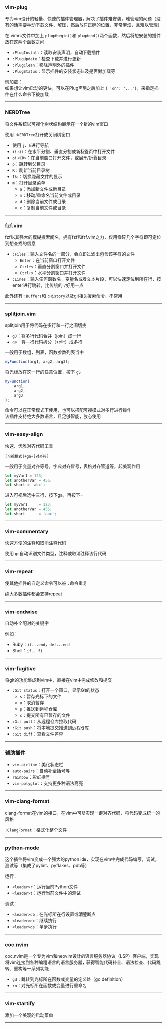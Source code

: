 ### vim-plug

专为vim设计的轻量、快速的插件管理器，解决了插件难安装，难管理的问题（没有的话需要手动下载文件、解压，然后放在正确的位置，非常麻烦，且难以管理）  

在.vimrc文件中加上 `plug#begin()`和 `plug#end()`两个函数，然后将想安装的插件放在这两个函数之间  

- `:PlugInstall`：读取安装声明，自动下载插件
- `:PlugUpdate`：检查下载并进行更新
- `:PlugClean`：移除声明外的插件
- `:PlugStatus`：显示插件的安装状态以及是否懒加载等

懒加载：  
如果想让vim启动的更快，可以在Plug声明之后加上 `{ 'on': '...'}`，来指定插件在什么命令下被加载  

---

### NERDTree

将文件系统以可视化树状结构展示在一个新的vim窗口  

使用 `:NERDTree`打开或关闭树窗口  
- 使用 `j`、`k`进行导航
- `i`/ `s`/`t`：在水平分割、垂直分割或新标签页中打开文件
- `o`/ `<CR>`：在当前窗口打开文件，或展开/折叠目录
- `p`：跳转到父目录
- `R`：刷新当前目录树
- `I`/`a`：切换隐藏文件的显示
- `m`：打开目录菜单
	- `a`：添加新文件或新目录
	- `m`：移动/重命名当前文件或目录
	- `d`：删除当前文件或目录
	- `c`：复制当前文件或目录

---

### fzf.vim

fzf以其强大的模糊搜索闻名，拥有fzf和fzf.vim之力，仅用零碎几个字符即可定位到想查找的信息  

- `:Files`：输入文件名的一部分，会立即过滤出包含该字符的文件  
	- `Enter`：在当前窗口打开文件
	- `Ctrl+v`：垂直分割窗口并打开文件
	- `Ctrl+x`：水平分割窗口并打开文件
- `:Lines`：输入任何函数名，变量名或者文本片段，可以快速定位到所在行，按enter进行跳转，比传统的 `/`好用一点

此外还有 `:Buffers`和 `:History`以及git相关搜索命令，不常用

---

### splitjoin.vim  

splitjoin用于将代码在多行和一行之间切换

- `gJ`：将多行代码合并（join）成一行
- `gS`：将一行代码拆分（split）成多行

一般用于数组，列表，函数参数列表当中

```JavaScript
myFunction(arg1, arg2, arg3);
```

将光标放在这一行的任意位置，按下 `gS`

```JavaScript
myFunction(
    arg1,
    arg2,
    arg3
);
```

命令可以在正常模式下使用，也可以搭配可视模式对多行进行操作   
该插件支持绝大多数语言，且足够智能，放心使用  

---

### vim-easy-align

快速、优雅对齐代码工具  

`[可视模式]+ga+[对齐符]`  

一般用于变量对齐等号，字典对齐冒号，表格对齐管道等，起美观作用  

```javaScript
let myVar1 = 123;
let anotherVar = 456;
let short = 'abc';
```

进入可视后选中三行，按下ga，再按下=

```JavaScript
let myVar1     = 123;
let anotherVar = 456;
let short      = 'abc';
```

---

### vim-commentary

快速方便的注释和取消注释代码  

使用 `gc`自动识别文件类型，注释或取消注释该行代码  

---

### vim-repeat

使其他插件的自定义命令可以被 `.`命令重复  

绝大多数插件都会支持repeat

---

### vim-endwise

自动补全配对的关键字  

例如：
- Ruby：`if...end`，`def...end`
- Shell：`if...fi`

---

### vim-fugitive

将git的功能集成到vim中，直接在vim中完成修改和提交

- `:Git status`：打开一个窗口，显示Git的状态
	- `s`：暂存光标下的文件
	- `u`：取消暂存
	- `p`：推送到远程仓库
	- `c`：提交所有已暂存的文件
- `:Git pull`：从远程仓库拉取代码
- `:Git push`：将本地提交推送到远程仓库
- `:Git diff`：查看文件差异

---

### 辅助插件

- `vim-airline`：美化状态栏
- `auto-pairs`：自动补全括号等
- `rainbow`：彩虹括号
- `vim-polyglot`：支持更多种语法高亮

---

### vim-clang-format

clang-format在vim的接口，在vim中可以实现一键对齐代码，将代码变成统一的风格

`:ClangFormat`：格式化整个文件

---

### python-mode

这个插件将vim变成一个强大的python ide，实现在vim中完成代码编写，调试，测试等（集成了pylint、pyflakes、pdb等）

运行：
- `<leader>r`：运行当前Python文件
- `<leader>t`：运行当前文件中的测试

调试：
- `<leader>db`：在光标所在行设置或清楚断点
- `<leader>dc`：继续执行
- `<leader>ds`：单步执行

---

### coc.nvim

coc.nvim是一个专为vim和neovim设计的语言服务器协议（LSP）客户端，实现将vim连接到各种编程语言的语言服务器，获得智能代码补全、语法检查、代码跳转、重构等一系列功能  

- `gd`：跳转到光标所在函数或变量的定义处（go definition）
- `rn`：对光标所在函数或变量进行重命名

---

### vim-startify

添加一个美观的启动菜单

---
